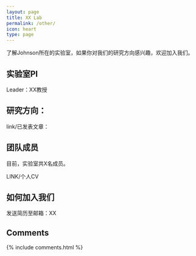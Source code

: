 ```yaml
---
layout: page
title: XX Lab
permalink: /other/
icon: heart
type: page
---
```



了解Johnson所在的实验室，如果你对我们的研究方向感兴趣，欢迎加入我们。

## 实验室PI

Leader：XX教授

## 研究方向：

link/已发表文章：

## 团队成员

目前，实验室共X名成员。

LINK/个人CV

## 如何加入我们

发送简历至邮箱：XX

## Comments

{% include comments.html %}

